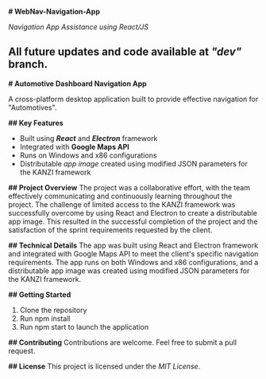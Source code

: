**# WebNav-Navigation-App**

*Navigation App Assistance using React/JS*

## All future updates and code available at **_"dev"_** branch.

**# Automotive Dashboard Navigation App**

A cross-platform desktop application built to provide effective navigation for "Automotives". 

**## Key Features**
- Built using ***React*** and ***Electron*** framework
- Integrated with ****Google Maps API****
- Runs on Windows and x86 configurations
- Distributable *app image* created using modified JSON parameters for the KANZI framework

**## Project Overview**
The project was a collaborative effort, with the team effectively communicating and continuously learning throughout the project. The challenge of limited access to the KANZI framework was successfully overcome by using React and Electron to create a distributable app image. This resulted in the successful completion of the project and the satisfaction of the sprint requirements requested by the client.

**## Technical Details**
The app was built using React and Electron framework and integrated with Google Maps API to meet the client's specific navigation requirements. The app runs on both Windows and x86 configurations, and a distributable app image was created using modified JSON parameters for the KANZI framework.

**## Getting Started**
1. Clone the repository
2. Run npm install
3. Run npm start to launch the application

**## Contributing**
Contributions are welcome. Feel free to submit a pull request.

**## License**
This project is licensed under the *MIT License*.
